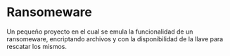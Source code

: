 <h1>Ransomeware</h1>
<p>Un pequeño proyecto en el cual se emula la funcionalidad de un ransomeware, encriptando archivos y con la disponibilidad de la llave para rescatar los mismos.</p>

